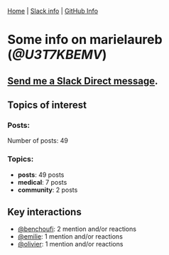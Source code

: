 [Home](https://kelu124.github.io/echommunity/) | [Slack info](https://kelu124.github.io/echommunity/) | [GitHub Info](https://kelu124.github.io/echommunity/github.html)

# Some info on __marielaureb__ (_@U3T7KBEMV_)


## [Send me a Slack Direct message](https://echopen.slack.com/messages/@marielaureb/).

## Topics of interest

### Posts: 

Number of posts: 49

### Topics:

* __posts__: 49 posts
* __medical__: 7 posts
* __community__: 2 posts

## Key interactions 

* [@benchoufi](./U0B47KC3S.md): 2 mention and/or reactions
* [@emilie](./U0FN1B8KD.md): 1 mention and/or reactions
* [@olivier](./U04DFTZ7D.md): 1 mention and/or reactions
